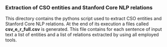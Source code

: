 ### Extraction of CSO entities and Stanford Core NLP relations
This directory contains the pythons script used to extract CSO entities and Stanford Core NLP relations.  At the end of its execution a files called **csv_e_r_full.csv** is generated. This file contains for each sentence of input text a list of entities and a list of relations extracted by using all employed tools.